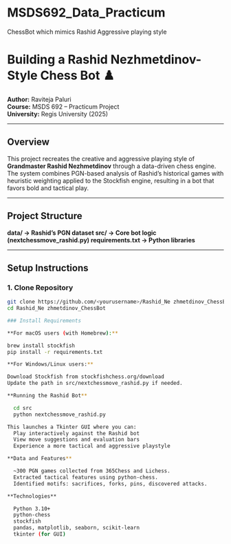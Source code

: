 # MSDS692_Data_Practicum
ChessBot which mimics Rashid Aggressive playing style


# Building a Rashid Nezhmetdinov-Style Chess Bot ♟️
**Author:** Raviteja Paluri  
**Course:** MSDS 692 – Practicum Project  
**University:** Regis University (2025)

---

## Overview
This project recreates the creative and aggressive playing style of **Grandmaster Rashid Nezhmetdinov** through a data-driven chess engine.  
The system combines PGN-based analysis of Rashid’s historical games with heuristic weighting applied to the Stockfish engine, resulting in a bot that favors bold and tactical play.

---

## Project Structure

**data/ → Rashid’s PGN dataset
src/ → Core bot logic (nextchessmove_rashid.py)
requirements.txt → Python libraries**

---

## Setup Instructions

### 1. Clone Repository
```bash
git clone https://github.com/<yourusername>/Rashid_Ne zhmetdinov_ChessBot.git
cd Rashid_Ne zhmetdinov_ChessBot

### Install Requirements

**For macOS users (with Homebrew):**

brew install stockfish
pip install -r requirements.txt

**For Windows/Linux users:**

Download Stockfish from stockfishchess.org/download
Update the path in src/nextchessmove_rashid.py if needed.

**Running the Rashid Bot**

  cd src
  python nextchessmove_rashid.py

This launches a Tkinter GUI where you can:
  Play interactively against the Rashid bot
  View move suggestions and evaluation bars
  Experience a more tactical and aggressive playstyle

**Data and Features**

  ~300 PGN games collected from 365Chess and Lichess.
  Extracted tactical features using python-chess.
  Identified motifs: sacrifices, forks, pins, discovered attacks.

**Technologies**

  Python 3.10+
  python-chess
  stockfish
  pandas, matplotlib, seaborn, scikit-learn
  tkinter (for GUI)
